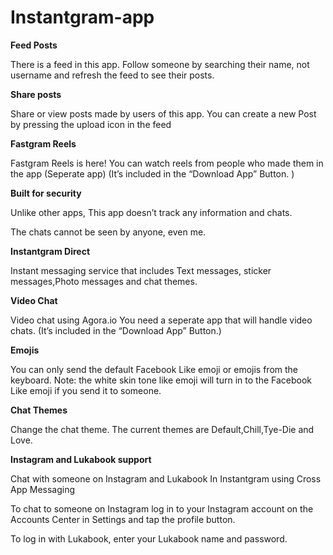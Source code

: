 # Instantgram-app
<b>Feed Posts</b>

There is a feed in this app. Follow someone by searching their name, not username and refresh the feed to see their posts.

 <b>Share posts </b>

Share or view posts made by users of this app. You can create a new Post by pressing the upload icon in the feed

<b>Fastgram Reels </b>

Fastgram Reels is here! You can watch reels from people who made them in the app (Seperate app) (It’s included in the “Download App” Button. )

 <b>Built for security</b>

Unlike other apps, This app doesn’t track any information and chats.

The chats cannot be seen by anyone, even me.

<b>Instantgram Direct</b>

Instant messaging service that includes Text messages, sticker messages,Photo messages and chat themes.

 <b>Video Chat</b>

Video chat using Agora.io You need a seperate app that will handle video chats. (It’s included in the “Download App” Button.)

 <b>Emojis</b>

You can only send the default Facebook Like emoji or emojis from the keyboard. Note: the white skin tone like emoji will turn in to the Facebook Like emoji if you send it to someone.

 <b>Chat Themes</b>

Change the chat theme. The current themes are Default,Chill,Tye-Die and Love.

<b>Instagram and Lukabook support</b>

Chat with someone on Instagram and Lukabook In Instantgram using Cross App Messaging

To chat to someone on Instagram log in to your Instagram account on the Accounts Center in Settings and tap the profile button.

To log in with Lukabook, enter your Lukabook name and password.
